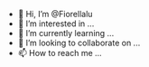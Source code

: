 - 👋 Hi, I’m @Fiorellalu
- 👀 I’m interested in ...
- 🌱 I’m currently learning ...
- 💞️ I’m looking to collaborate on ...
- 📫 How to reach me ...

<!---
Fiorellalu/Fiorellalu is a ✨ special ✨ repository because its `README.md` (this file) appears on your GitHub profile.
You can click the Preview link to take a look at your changes.
--->
